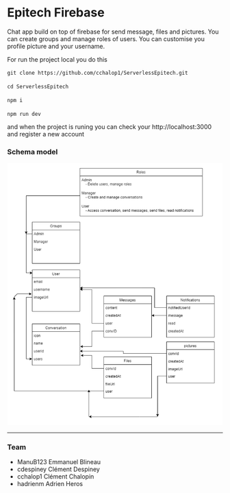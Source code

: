 # Epitech Firebase

Chat app build on top of firebase for send message, files and pictures.
You can create groups and manage roles of users.
You can customise you profile picture and your username.

For run the project local you do this

```
git clone https://github.com/cchalop1/ServerlessEpitech.git

cd ServerlessEpitech

npm i

npm run dev

```

and when the project is runing you can check your http://localhost:3000 and register a new account

### Schema model

![alt text](https://raw.githubusercontent.com/cchalop1/ServerlessEpitech/main/serverless_diagram.png?token=GHSAT0AAAAAABMZHYDOLHTVB5RAZ3QTLYY6YUURHWQ)

---
### Team

- ManuB123 Emmanuel Blineau
- cdespiney Clément Despiney 
- cchalop1 Clément Chalopin
- hadrienm Adrien Heros

